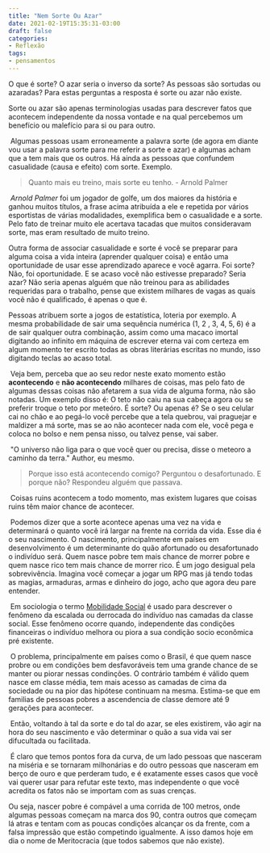 ```yaml
---
title: "Nem Sorte Ou Azar"
date: 2021-02-19T15:35:31-03:00
draft: false
categories: 
- Reflexão
tags: 
- pensamentos
---
```

O que é sorte? O azar seria o inverso da sorte? As pessoas são sortudas ou azaradas? Para estas perguntas a resposta é sorte ou azar não existe.


Sorte ou azar são apenas terminologias usadas para descrever fatos que acontecem independente da nossa vontade e na qual percebemos um benefício ou malefício para si ou para outro.

‌
Algumas pessoas usam erroneamente a palavra sorte (de agora em diante vou usar a palavra sorte para me referir a sorte e azar) e algumas acham que a tem mais que os outros. Há ainda as pessoas que confundem casualidade (causa e efeito) com sorte. Exemplo.

> Quanto mais eu treino, mais sorte eu tenho. - Arnold Palmer

‌
*Arnold Palmer* foi um jogador de golfe, um dos maiores da história e ganhou muitos títulos, a frase acima atribuída a ele e repetida por vários esportistas de várias modalidades, exemplifica bem o casualidade e a sorte. Pelo fato de treinar muito ele acertava tacadas que muitos consideravam sorte, mas eram resultado de muito treino.


Outra forma de associar casualidade e sorte é você se preparar para alguma coisa a vida inteira (aprender qualquer coisa) e então uma  oportunidade de usar esse aprendizado aparece e você agarra. Foi sorte? Não, foi oportunidade. E se acaso você não estivesse preparado? Seria azar? Não seria apenas alguém que não treinou para as abilidades requeridas para o trabalho, pense que existem milhares de vagas as quais você não é qualificado, é apenas o que é.


Pessoas atribuem sorte a jogos de estatística, loteria por exemplo. A mesma probabilidade de sair uma sequência numérica (1, 2 , 3, 4, 5, 6) é a de sair qualquer outra combinação, assim como uma macaco imortal digitando ao infinito em máquina de escrever eterna vai com certeza em algum momento ter escrito todas as obras literárias escritas no mundo, isso digitando teclas ao acaso total.

‌
Veja bem, perceba que ao seu redor neste exato momento estão **acontecendo** e **não acontecendo** milhares de coisas, mas pelo fato de algumas dessas coisas não afetarem a sua vida de alguma forma, não são notadas. Um exemplo disso é: O teto não caiu na sua cabeça agora ou se preferir troque o teto por meteóro. É sorte? Ou apenas é? Se o seu celular cai no chão e ao pegá-lo você percebe que a tela quebrou, vai praguejar e maldizer a má sorte, mas se ao não acontecer nada com ele, você pega e coloca no bolso e nem pensa nisso, ou talvez pense, vai saber.

‌
"O universo não liga para o que você quer ou precisa, disse o meteoro a caminho da terra." Author, eu mesmo.

> Porque isso está acontecendo comigo? Perguntou o desafortunado. E porque não? Respondeu alguém que passava.

‌
Coisas ruins acontecem a todo momento, mas existem lugares que coisas ruins têm maior chance de acontecer.

‌
Podemos dizer que a sorte acontece apenas uma vez na vida e determinará o quanto você irá largar na frente na corrida da vida. Esse dia é o seu nascimento. O nascimento, principalmente em países em desenvolvimento é um determinante do quão afortunado ou desafortunado o indivíduo será. Quem nasce pobre tem mais chance de morrer pobre e quem nasce rico tem mais chance de morrer rico. É um jogo desigual pela sobrevivência. Imagina você começar a jogar um RPG mas já tendo todas as magias, armaduras, armas e dinheiro do jogo, acho que agora deu pare entender.

‌
Em sociologia o termo [Mobilidade Social](https://brasilescola.uol.com.br/sociologia/mobilidade-social.htm) é usado para descrever o fenômeno da escalada ou derrocada do indivíduo nas camadas da classe social. Esse fenômeno ocorre quando, independente das condições financeiras o indivíduo melhora ou piora a sua condição socio econômica pré existente.

‌
O problema, principalmente em países como o Brasil, é que quem nasce probre ou em condições bem desfavoráveis tem uma grande chance de se manter ou piorar nessas condinções. O contrário também é válido quem nasce em classe média, tem mais acesso as camadas de cima da sociedade ou na pior das hipótese continuam na mesma. Estima-se que em familias de pessoas pobres a ascendencia de classe demore até 9 gerações para acontecer.

‌
Então, voltando à tal da sorte e do tal do azar, se eles existirem, vão agir na hora do seu nascimento e vão determinar o quão a sua vida vai ser difucultada ou facilitada.

‌
É claro que temos pontos fora da curva, de um lado pessoas que nasceram na miséria e se tornaram milhonárias e do outro pessoas que nasceram em berço de ouro e que perderam tudo, e é exatamente esses casos que você vai querer usar para refutar este texto, mas independente o que você acredita os fatos não se importam com as suas crenças.



Ou seja, nascer pobre é compável a uma corrida de 100 metros, onde algumas pessoas começam na marca dos 90, contra outros que começam lá atras e tentam com as poucas condições alcançar os da frente, com a falsa impressão que estão competindo igualmente. A isso damos hoje em dia o nome de Meritocracia (que todos sabemos que não existe).